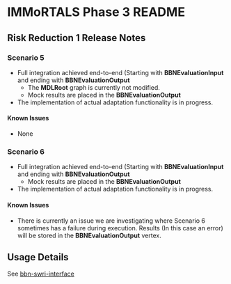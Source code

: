 # IMMoRTALS Phase 3 README

## Risk Reduction 1 Release Notes

### Scenario 5

* Full integration achieved end-to-end (Starting with **BBNEvaluationInput** and ending with **BBNEvaluationOutput**
  - The **MDLRoot** graph is currently not modified.
  - Mock results are placed in the **BBNEvaluationOutput**
* The implementation of actual adaptation functionality is in progress.

#### Known Issues

 * None

### Scenario 6

* Full integration achieved end-to-end (Starting with **BBNEvaluationInput** and ending with **BBNEvaluationOutput**
  - Mock results are placed in the **BBNEvaluationOutput**
* The implementation of actual adaptation functionality is in progress.

#### Known Issues

* There is currently an issue we are investigating where Scenario 6 sometimes has a failure during execution. Results (In this case an error) will be stored in the **BBNEvaluationOutput** vertex.


## Usage Details

See [bbn-swri-interface](ChallengeProblems/bbn-swri-integration.md)
